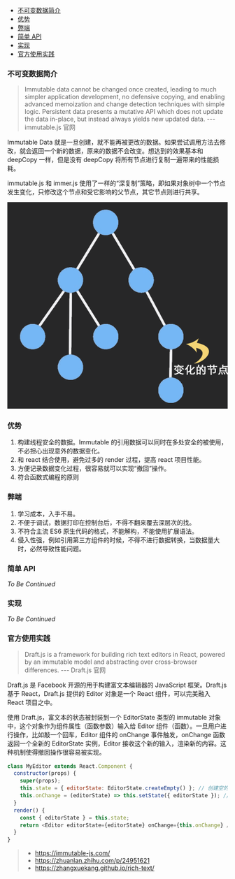 - [不可变数据简介](#不可变数据简介)
- [优势](#优势)
- [弊端](#弊端)
- [简单 API](#简单-api)
- [实现](#实现)
- [官方使用实践](#官方使用实践)

### 不可变数据简介

> Immutable data cannot be changed once created, leading to much simpler application development, no defensive copying, and enabling advanced memoization and change detection techniques with simple logic. Persistent data presents a mutative API which does not update the data in-place, but instead always yields new updated data. --- immutable.js 官网

Immutable Data 就是一旦创建，就不能再被更改的数据。如果尝试调用方法去修改，就会返回一个新的数据，原来的数据不会改变。想达到的效果基本和 deepCopy 一样，但是没有 deepCopy 将所有节点进行复制一遍带来的性能损耗。

immutable.js 和 immer.js 使用了一样的“深复制”策略，即如果对象树中一个节点发生变化，只修改这个节点和受它影响的父节点，其它节点则进行共享。

![clone](../assets/immutable)

### 优势

1. 构建线程安全的数据。Immutable 的引用数据可以同时在多处安全的被使用，不必担心出现意外的数据变化。
2. 和 react 结合使用，避免过多的 render 过程，提高 react 项目性能。
3. 方便记录数据变化过程，很容易就可以实现“撤回”操作。
4. 符合函数式编程的原则

### 弊端

1. 学习成本，入手不易。
2. 不便于调试，数据打印在控制台后，不得不翻来覆去深层次的找。
3. 不符合主流 ES6 原生代码的格式，不能解构，不能使用扩展语法。
4. 侵入性强，例如引用第三方组件的时候，不得不进行数据转换，当数据量大时，必然导致性能问题。

### 简单 API

_To Be Continued_

### 实现

_To Be Continued_

### 官方使用实践

> Draft.js is a framework for building rich text editors in React, powered by an immutable model and abstracting over cross-browser differences. --- Draft.js 官网

Draft.js 是 Facebook 开源的用于构建富文本编辑器的 JavaScript 框架。Draft.js 基于 React，Draft.js 提供的 Editor 对象是一个 React 组件，可以完美融入 React 项目之中。

使用 Draft.js，富文本的状态被封装到一个 EditorState 类型的 immutable 对象中，这个对象作为组件属性（函数参数）输入给 Editor 组件（函数）。一旦用户进行操作，比如敲一个回车，Editor 组件的 onChange 事件触发，onChange 函数返回一个全新的 EditorState 实例，Editor 接收这个新的输入，渲染新的内容。这种机制使得撤回操作很容易被实现。

```js
class MyEditor extends React.Component {
  constructor(props) {
    super(props);
    this.state = { editorState: EditorState.createEmpty() }; // 创建空的 EditorState 对象
    this.onChange = (editorState) => this.setState({ editorState }); // 用全新的 EditorState 实例替换
  }
  render() {
    const { editorState } = this.state;
    return <Editor editorState={editorState} onChange={this.onChange} />;
  }
}
```

> - https://immutable-js.com/
> - https://zhuanlan.zhihu.com/p/24951621
> - https://zhangxuekang.github.io/rich-text/
